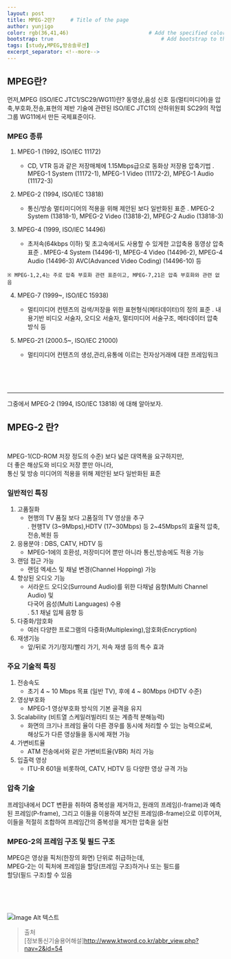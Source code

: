 ```yaml
---
layout: post
title: MPEG-2란?     # Title of the page
author: yunjigo                   
color: rgb(36,41,46)                          # Add the specified color as feature image, and change link colors in post
bootstrap: true                                   # Add bootstrap to the page
tags: [study,MPEG,방송솔루션]
excerpt_separator: <!--more-->
---
```


## MPEG란? <br>
      
먼저,MPEG (ISO/IEC JTC1/SC29/WG11)란? 
동영상,음성 신호 등(멀티미디어)을 압축,부호화,전송,표현의 제반 기술에 관련된
ISO/IEC JTC1의 산하위원회 SC29의 작업그룹 WG11에서 만든 국제표준이다.

<!--more-->

### MPEG 종류

      
  1. MPEG-1  (1992, ISO/IEC 11172)
     - CD, VTR 등과 같은 저장매체에 1.15Mbps급으로 동화상 저장용 압축기법
        . MPEG-1 System (11172-1), MPEG-1 Video (11172-2), MPEG-1 Audio (11172-3)

  2. MPEG-2  (1994, ISO/IEC 13818)
     - 통신/방송 멀티미디어의 적용을 위해 제안된 보다 일반화된 표준
        . MPEG-2 System (13818-1), MPEG-2 Video (13818-2), MPEG-2 Audio (13818-3)

  3. MPEG-4  (1999, ISO/IEC 14496)
     - 초저속(64kbps 이하) 및 초고속에서도 사용할 수 있게한 고압축용 동영상 압축 표준
        . MPEG-4 System (14496-1), MPEG-4 Video (14496-2), MPEG-4 Audio (14496-3)
          AVC(Advanced Video Coding) (14496-10) 등

 `※ MPEG-1,2,4는 주로 압축 부호화 관련 표준이고, MPEG-7,21은 압축 부호화와 관련 없음`

  4. MPEG-7  (1999~, ISO/IEC 15938)
     - 멀티미디어 컨텐츠의 검색/저장을 위한 표현형식(메타데이터)의 정의 표준
        . 내용기반 비디오 서술자, 오디오 서술자, 멀티미디어 서술구조, 메타데이터 압축
          방식 등

  5. MPEG-21  (2000.5~, ISO/IEC 21000)
     - 멀티미디어 컨텐츠의 생성,관리,유통에 이르는 전자상거래에 대한 프레임워크


<br><br><br>


<hr/>  

     
그중에서  MPEG-2  (1994, ISO/IEC 13818) 에 대해 알아보자. 
     

## MPEG-2 란?<br><br>

  MPEG-1(CD-ROM 저장 정도의 수준) 보다 넓은 대역폭을 요구하지만,     
  더 좋은 해상도와 비디오 저장 뿐만 아니라,     
  통신 및 방송 미디어의 적용을 위해 제안된 보다 일반화된 표준    




 ### 일반적인 특징     
     
  1. 고품질화        
     - 현행의 TV 품질 보다 고품질의 TV 영상을 추구      
        . 현행TV (3~9Mbps),HDTV (17~30Mbps) 등 2~45Mbps의 효율적 압축,전송,복원 등     
  2. 응용분야 : DBS, CATV, HDTV 등     
     - MPEG-1에의 호환성, 저장미디어 뿐만 아니라 통신,방송에도 적용 가능    
  3. 랜덤 접근 가능     
     - 랜덤 엑세스 및 채널 변경(Channel Hopping) 가능    
  4. 향상된 오디오 기능      
     - 서라운드 오디오(Surround Audio)를 위한 다채널 음향(Multi Channel Audio) 및    
       다국어 음성(Multi Languages) 수용     
        . 5.1 채널 입체 음향 등     
  5. 다중화/암호화     
     - 여러 다양한 프로그램의 다중화(Multiplexing),암호화(Encryption)     
  6. 재생기능      
     - 앞/뒤로 가기/정지/빨리 가기, 저속 재생 등의 특수 효과      

     
 ### 주요 기술적 특징
     
  1. 전송속도    
     -  초기 4 ~ 10 Mbps 목표 (일반 TV), 후에 4 ~ 80Mbps (HDTV 수준)    
  2. 영상부호화    
     -  MPEG-1 영상부호화 방식의 기본 골격을 유지    
  3. Scalability  (비트열 스케일러빌러티 또는 계층적 분해능력)     
     -  화면의 크기나 프레임 율이 다른 경우를 동시에 처리할 수 있는 능력으로써,    
        해상도가 다른 영상들을 동시에 재현 가능    
  4. 가변비트율    
     -  ATM 전송에서와 같은 가변비트율(VBR) 처리 가능     
  5. 입출력 영상    
     -  ITU-R 601을 비롯하여, CATV, HDTV 등 다양한 영상 규격 가능    
      

### 압축 기술   
     
  프레임내에서 DCT 변환을 취하여 중복성을 제거하고, 원래의 프레임(I-frame)과 예측    
  된 프레임(P-frame),  그리고 이들을 이용하여 보간된 프레임(B-frame)으로 이루어져,     
  이들을 적절히 조합하여 프레임간의 중복성을 제거한 압축을 실현    


### MPEG-2의 프레임 구조 및 필드 구조     
     
  MPEG은 영상을 픽처(한장의 화면) 단위로 취급하는데,     
  MPEG-2는 이 픽처에 프레임을 할당(프레임 구조)하거나 또는 필드를      
  할당(필드 구조)할 수 있음     





<br><br><br>

![Image Alt 텍스트](http://app.jjalbang.today/jj1G9.gif)




>출처    
[정보통신기술용어해설]http://www.ktword.co.kr/abbr_view.php?nav=2&id=54
